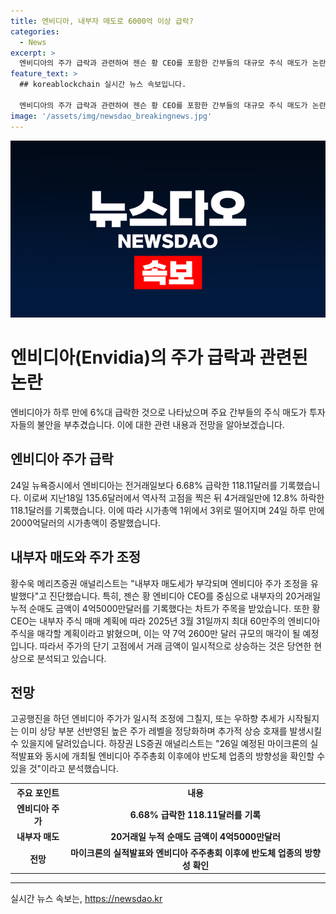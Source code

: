 ```yaml
---
title: 엔비디아, 내부자 매도로 6000억 이상 급락?
categories:
  - News
excerpt: >
  엔비디아의 주가 급락과 관련하여 젠슨 황 CEO를 포함한 간부들의 대규모 주식 매도가 논란을 빚었습니다. 엔비디아 주가는 하루 만에 6.68% 급락하여 시가총액 1위에서 3위로 밀려났고, 2000억달러의 시가총액이 사라졌습니다. 내부자들의 대규모 매도가 주가 조정을 유발하며 투자자들의 불안을 촉발했는데, 황 CEO를 중심으로 내부자의 대규모 매도가 주목을 받고 있습니다. 이에 대한 분석과 전망이 관심을 모으고 있으며, 마이크론의 실적 발표와 엔비디아의 주주총회 결과를 향한 기대감이 주가에 영향을 미칠 전망입니다.
feature_text: >
  ## koreablockchain 실시간 뉴스 속보입니다.

  엔비디아의 주가 급락과 관련하여 젠슨 황 CEO를 포함한 간부들의 대규모 주식 매도가 논란을 빚었습니다. 엔비디아 주가는 하루 만에 6.68% 급락하여 시가총액 1위에서 3위로 밀려났고, 2000억달러의 시가총액이 사라졌습니다. 내부자들의 대규모 매도가 주가 조정을 유발하며 투자자들의 불안을 촉발했는데, 황 CEO를 중심으로 내부자의 대규모 매도가 주목을 받고 있습니다. 이에 대한 분석과 전망이 관심을 모으고 있으며, 마이크론의 실적 발표와 엔비디아의 주주총회 결과를 향한 기대감이 주가에 영향을 미칠 전망입니다.
image: '/assets/img/newsdao_breakingnews.jpg'
---
```


<p><img src="/assets/img/newsdao_breakingnews.jpg" alt="koreablockchain 속보" /></p>

<h1>엔비디아(Envidia)의 주가 급락과 관련된 논란</h1>

<p data-ke-size="size16">엔비디아가 하루 만에 6%대 급락한 것으로 나타났으며 주요 간부들의 주식 매도가 투자자들의 불안을 부추겼습니다. 이에 대한 관련 내용과 전망을 알아보겠습니다.</p>

<h2>엔비디아 주가 급락</h2>

<p data-ke-size="size16">24일 뉴욕증시에서 엔비디아는 전거래일보다 6.68% 급락한 118.11달러를 기록했습니다. 이로써 지난18일 135.6달러에서 역사적 고점을 찍은 뒤 4거래일만에 12.8% 하락한 118.1달러를 기록했습니다. 이에 따라 시가총액 1위에서 3위로 떨어지며 24일 하루 만에 2000억달러의 시가총액이 증발했습니다.</p>

<h2>내부자 매도와 주가 조정</h2>

<p data-ke-size="size16">황수욱 메리츠증권 애널리스트는 "내부자 매도세가 부각되며 엔비디아 주가 조정을 유발했다"고 진단했습니다. 특히, 젠슨 황 엔비디아 CEO를 중심으로 내부자의 20거래일 누적 순매도 금액이 4억5000만달러를 기록했다는 차트가 주목을 받았습니다. 또한 황 CEO는 내부자 주식 매매 계획에 따라 2025년 3월 31일까지 최대 60만주의 엔비디아 주식을 매각할 계획이라고 밝혔으며, 이는 약 7억 2600만 달러 규모의 매각이 될 예정입니다. 따라서 주가의 단기 고점에서 거래 금액이 일시적으로 상승하는 것은 당연한 현상으로 분석되고 있습니다.</p>

<h2>전망</h2>

<p data-ke-size="size16">고공행진을 하던 엔비디아 주가가 일시적 조정에 그칠지, 또는 우하향 추세가 시작될지는 이미 상당 부분 선반영된 높은 주가 레벨을 정당화하며 추가적 상승 호재를 발생시킬 수 있을지에 달려있습니다. 하장권 LS증권 애널리스트는 "26일 예정된 마이크론의 실적발표와 동시에 개최될 엔비디아 주주총회 이후에야 반도체 업종의 방향성을 확인할 수 있을 것"이라고 분석했습니다.</p>

<table>
   <tr>
      <th>주요 포인트</th>
      <th>내용</th>
   </tr>
   <tr>
      <td style="text-align: center; height: 17px;"><b>엔비디아 주가</b></td>
      <td style="text-align: center; height: 17px;"><b>6.68% 급락한 118.11달러를 기록</b></td>
   </tr>
   <tr>
      <td style="text-align: center; height: 17px;"><b>내부자 매도</b></td>
      <td style="text-align: center; height: 17px;"><b>20거래일 누적 순매도 금액이 4억5000만달러</b></td>
   </tr>
   <tr>
      <td style="text-align: center; height: 17px;"><b>전망</b></td>
      <td style="text-align: center; height: 17px;"><b>마이크론의 실적발표와 엔비디아 주주총회 이후에 반도체 업종의 방향성 확인</b></td>
   </tr>
</table>

<hr>
실시간 뉴스 속보는, <a href="https://newsdao.kr" rel="dofollow">https://newsdao.kr</a>


